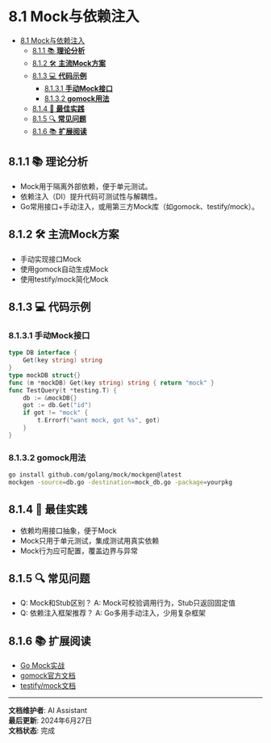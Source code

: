 ﻿# 8.1 Mock与依赖注入

<!-- TOC START -->
- [8.1 Mock与依赖注入](#81-mock与依赖注入)
  - [8.1.1 📚 **理论分析**](#811--理论分析)
  - [8.1.2 🛠️ **主流Mock方案**](#812-️-主流mock方案)
  - [8.1.3 💻 **代码示例**](#813--代码示例)
    - [8.1.3.1 **手动Mock接口**](#8131-手动mock接口)
    - [8.1.3.2 **gomock用法**](#8132-gomock用法)
  - [8.1.4 🎯 **最佳实践**](#814--最佳实践)
  - [8.1.5 🔍 **常见问题**](#815--常见问题)
  - [8.1.6 📚 **扩展阅读**](#816--扩展阅读)
<!-- TOC END -->

## 8.1.1 📚 **理论分析**

- Mock用于隔离外部依赖，便于单元测试。
- 依赖注入（DI）提升代码可测试性与解耦性。
- Go常用接口+手动注入，或用第三方Mock库（如gomock、testify/mock）。

## 8.1.2 🛠️ **主流Mock方案**

- 手动实现接口Mock
- 使用gomock自动生成Mock
- 使用testify/mock简化Mock

## 8.1.3 💻 **代码示例**

### 8.1.3.1 **手动Mock接口**

```go
type DB interface {
    Get(key string) string
}
type mockDB struct{}
func (m *mockDB) Get(key string) string { return "mock" }
func TestQuery(t *testing.T) {
    db := &mockDB{}
    got := db.Get("id")
    if got != "mock" {
        t.Errorf("want mock, got %s", got)
    }
}

```

### 8.1.3.2 **gomock用法**

```bash
go install github.com/golang/mock/mockgen@latest
mockgen -source=db.go -destination=mock_db.go -package=yourpkg

```

## 8.1.4 🎯 **最佳实践**

- 依赖均用接口抽象，便于Mock
- Mock只用于单元测试，集成测试用真实依赖
- Mock行为应可配置，覆盖边界与异常

## 8.1.5 🔍 **常见问题**

- Q: Mock和Stub区别？
  A: Mock可校验调用行为，Stub只返回固定值
- Q: 依赖注入框架推荐？
  A: Go多用手动注入，少用复杂框架

## 8.1.6 📚 **扩展阅读**

- [Go Mock实战](https://geektutu.com/post/hpg-golang-mock.html)
- [gomock官方文档](https://github.com/golang/mock)
- [testify/mock文档](https://pkg.go.dev/github.com/stretchr/testify/mock)

---

**文档维护者**: AI Assistant  
**最后更新**: 2024年6月27日  
**文档状态**: 完成
